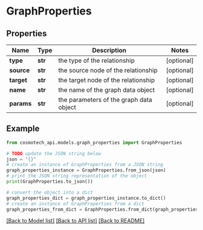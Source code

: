 # GraphProperties


## Properties

Name | Type | Description | Notes
------------ | ------------- | ------------- | -------------
**type** | **str** | the type of the relationship | [optional] 
**source** | **str** | the source node of the relationship | [optional] 
**target** | **str** | the target node of the relationship | [optional] 
**name** | **str** | the name of the graph data object | [optional] 
**params** | **str** | the parameters of the graph data object | [optional] 

## Example

```python
from cosmotech_api.models.graph_properties import GraphProperties

# TODO update the JSON string below
json = "{}"
# create an instance of GraphProperties from a JSON string
graph_properties_instance = GraphProperties.from_json(json)
# print the JSON string representation of the object
print(GraphProperties.to_json())

# convert the object into a dict
graph_properties_dict = graph_properties_instance.to_dict()
# create an instance of GraphProperties from a dict
graph_properties_from_dict = GraphProperties.from_dict(graph_properties_dict)
```
[[Back to Model list]](../README.md#documentation-for-models) [[Back to API list]](../README.md#documentation-for-api-endpoints) [[Back to README]](../README.md)


